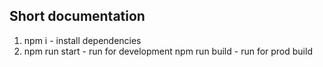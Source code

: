 ## Short documentation
1. npm i - install dependencies
2. npm run start - run for development
npm run build - run for prod build
